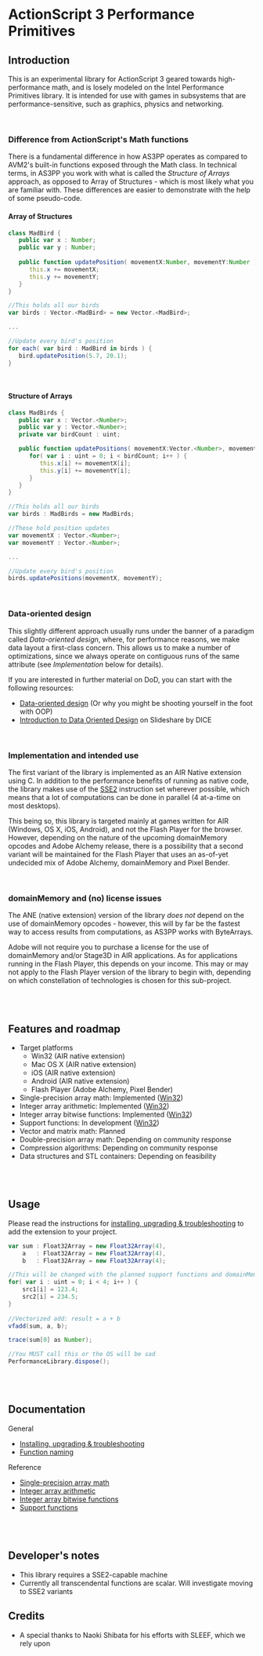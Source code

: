 ActionScript 3 Performance Primitives
=====================================

## Introduction

This is an experimental library for ActionScript 3 geared towards high-performance math, and is losely modeled on the Intel Performance Primitives library. It is intended for use with games in subsystems that are performance-sensitive, such as graphics, physics and networking.

<br>

### Difference from ActionScript's Math functions
There is a fundamental difference in how AS3PP operates as compared to AVM2's built-in functions exposed through the Math class. In technical terms, in AS3PP you work with what is called the *Structure of Arrays* approach, as opposed to Array of Structures - which is most likely what you are familiar with. These differences are easier to demonstrate with the help of some pseudo-code.


#### Array of Structures
```actionscript
class MadBird {
   public var x : Number;
   public var y : Number;
   
   public function updatePosition( movementX:Number, movementY:Number ) : void {
      this.x += movementX;
      this.y += movementY;
   }
}

//This holds all our birds
var birds : Vector.<MadBird> = new Vector.<MadBird>;

...

//Update every bird's position
for each( var bird : MadBird in birds ) {
   bird.updatePosition(5.7, 20.1);
}
```


<br>


#### Structure of Arrays
```actionscript
class MadBirds {
   public var x : Vector.<Number>;
   public var y : Vector.<Number>;
   private var birdCount : uint;

   public function updatePositions( movementX:Vector.<Number>, movementY:Vector.<Number> ) : void {
      for( var i : uint = 0; i < birdCount; i++ ) {
         this.x[i] += movementX[i];
         this.y[i] += movementY[i];
      }
   }
}

//This holds all our birds
var birds : MadBirds = new MadBirds;

//These hold position updates
var movementX : Vector.<Number>;
var movementY : Vector.<Number>;

...

//Update every bird's position
birds.updatePositions(movementX, movementY);
```


<br>


### Data-oriented design
This slightly different approach usually runs under the banner of a paradigm called *Data-oriented design*, where, for performance reasons, we make data layout a first-class concern. This allows us to make a number of optimizations, since we always operate on contiguous runs of the same attribute (see *Implementation* below for details).

If you are interested in further material on DoD, you can start with the following resources:
 - [Data-oriented design](http://gamesfromwithin.com/data-oriented-design) (Or why you might be shooting yourself in the foot with OOP)
 - <a href="http://www.slideshare.net/DICEStudio/introduction-to-data-oriented-design" title="Introduction to Data Oriented Design" target="_blank">Introduction to Data Oriented Design</a> on Slideshare by DICE


<br>


### Implementation and intended use
The first variant of the library is implemented as an AIR Native extension using C. In addition to the performance benefits of running as native code, the library makes use of the [SSE2](http://en.wikipedia.org/wiki/SSE2) instruction set wherever possible, which means that a lot of computations can be done in parallel (4 at-a-time on most desktops). 

This being so, this library is targeted mainly at games written for AIR (Windows, OS X, iOS, Android), and not the Flash Player for the browser. However, depending on the nature of the upcoming domainMemory opcodes and Adobe Alchemy release, there is a possibility that a second variant will be maintained for the Flash Player that uses an as-of-yet undecided mix of Adobe Alchemy, domainMemory and Pixel Bender.


<br>


### domainMemory and (no) license issues
The ANE (native extension) version of the library *does not* depend on the use of domainMemory opcodes - however, this will by far be the fastest way to access results from computations, as AS3PP works with ByteArrays.

Adobe will not require you to purchase a license for the use of domainMemory and/or Stage3D in AIR applications. As for applications running in the Flash Player, this depends on your income. This may or may not apply to the Flash Player version of the library to begin with, depending on which constellation of technologies is chosen for this sub-project.

<br><br>

## Features and roadmap

- Target platforms
   - Win32 (AIR native extension)
   - Mac OS X (AIR native extension)
   - iOS (AIR native extension)
   - Android (AIR native extension)
   - Flash Player (Adobe Alchemy, Pixel Bender)
- Single-precision array math: Implemented ([Win32](https://github.com/martinkallman/performance-as3/wiki/Single-precision-array-math))
- Integer array arithmetic: Implemented ([Win32](https://github.com/martinkallman/performance-as3/wiki/Integer-array-arithmetic))
- Integer array bitwise functions: Implemented ([Win32](https://github.com/martinkallman/performance-as3/wiki/Integer-array-bitwise-functions))
- Support functions: In development ([Win32](https://github.com/martinkallman/performance-as3/wiki/Support-functions))
- Vector and matrix math: Planned
- Double-precision array math: Depending on community response
- Compression algorithms: Depending on community response
- Data structures and STL containers: Depending on feasibility

<br><br>

## Usage
Please read the instructions for [installing, upgrading & troubleshooting](https://github.com/martinkallman/performance-as3/wiki/Installing,-upgrading-and-managing-faulty-state) to add the extension to your project.

```actionscript
var sum : Float32Array = new Float32Array(4),
    a   : Float32Array = new Float32Array(4),
    b   : Float32Array = new Float32Array(4);

//This will be changed with the planned support functions and domainMemory
for( var i : uint = 0; i < 4; i++ ) {
    src1[i] = 123.4;
    src2[i] = 234.5;
}
    
//Vectorized add: result = a + b
vfadd(sum, a, b);

trace(sum[0] as Number);

//You MUST call this or the OS will be sad
PerformanceLibrary.dispose();
```

<br><br>

## Documentation
General
 - [Installing, upgrading & troubleshooting](https://github.com/martinkallman/performance-as3/wiki/Installing,-upgrading-and-managing-faulty-state)
 - [Function naming](https://github.com/martinkallman/performance-as3/wiki/Function-naming)

Reference
 - [Single-precision array math](https://github.com/martinkallman/performance-as3/wiki/Single-precision-array-math)
 - [Integer array arithmetic](https://github.com/martinkallman/performance-as3/wiki/Integer-array-arithmetic)
 - [Integer array bitwise functions](https://github.com/martinkallman/performance-as3/wiki/Integer-array-bitwise-functions)
 - [Support functions](https://github.com/martinkallman/performance-as3/wiki/Support-functions)
 

<br><br>


## Developer's notes
 - This library requires a SSE2-capable machine
 - Currently all transcendental functions are scalar. Will investigate moving to SSE2 variants


## Credits
 - A special thanks to Naoki Shibata for his efforts with SLEEF, which we rely upon